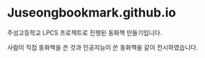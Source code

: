 # Juseongbookmark.github.io

주성고등학교 LPCS 프로젝트로 진행된 동화책 만들기입니다.

사람이 직접 동화책을 쓴 것과 인공지능이 쓴 동화책을 같이 전시하였습니다.
